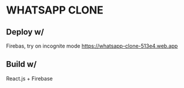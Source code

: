 # WHATSAPP CLONE

## Deploy w/ 
Firebas, try on incognite mode https://whatsapp-clone-513e4.web.app

## Build w/ 
React.js + Firebase


